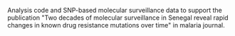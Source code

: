 Analysis code and SNP-based molecular surveillance data to support the publication 
"Two decades of molecular surveillance in Senegal reveal rapid changes in known drug resistance mutations over time"
in malaria journal.
